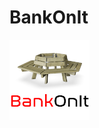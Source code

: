# BankOnIt
![Logo](https://github.com/Plytek/keyvaluedrasyl/blob/8b900399f16c1adcab060d82aee26bacbb94c9a6/src/main/resources/logo.png)
